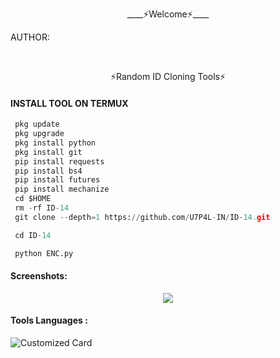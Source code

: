 <p align="center">
____⚡Welcome⚡____


AUTHOR:
<p align="center">


</br>
<p align="center">
      ⚡Random ID Cloning Tools⚡

</p>
  
#### INSTALL TOOL ON TERMUX
```python
 pkg update
 pkg upgrade
 pkg install python
 pkg install git
 pip install requests
 pip install bs4
 pip install futures
 pip install mechanize
 cd $HOME 
 rm -rf ID-14
 git clone --depth=1 https://github.com/U7P4L-IN/ID-14.git

 cd ID-14

 python ENC.py
```
#### Screenshots:

<p align="center"><img src="https://github.com/ANONYMOUS-U7P4L/ID-14/blob/main/Screenshot_2023-02-12-23-01-34-357_com.termux.jpg">


#### Tools Languages :

![Customized Card](https://github-readme-stats.vercel.app/api/pin?username=U7P4L-IN&repo=ID-14&title_color=fff&icon_color=f9f9f9&text_color=9f9f9f&bg_color=151515)
